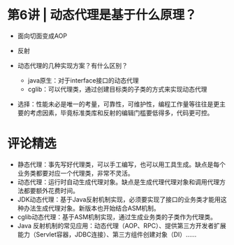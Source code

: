# 第6讲 | 动态代理是基于什么原理？

- 面向切面变成AOP
- 反射
- 动态代理的几种实现方案？有什么区别？
    - java原生：对于interface接口的动态代理
    - cglib：可以代理类，通过创建目标类的子类的方式来实现动态代理
    
    
- 选择：性能未必是唯一的考量，可靠性，可维护性，编程工作量等往往是更主要的考虑因素，毕竟标准类库和反射的编辑门槛要低得多，代码更可控。

# 评论精选
- 静态代理：事先写好代理类，可以手工编写，也可以用工具生成。缺点是每个业务类都要对应一个代理类，非常不灵活。
- 动态代理：运行时自动生成代理对象。缺点是生成代理代理对象和调用代理方法都要额外花费时间。
- JDK动态代理：基于Java反射机制实现，必须要实现了接口的业务类才能用这种办法生成代理对象。新版本也开始结合ASM机制。
- cglib动态代理：基于ASM机制实现，通过生成业务类的子类作为代理类。
- Java 反射机制的常见应用：动态代理（AOP、RPC）、提供第三方开发者扩展能力（Servlet容器，JDBC连接）、第三方组件创建对象（DI）……



